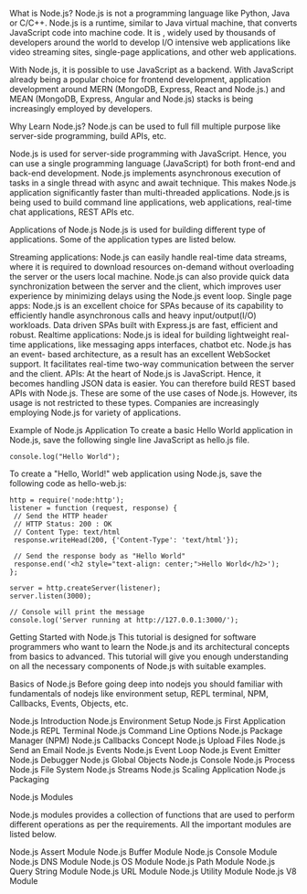What is Node.js?
Node.js is not a programming language like Python, Java or C/C++. Node.js is a runtime, similar to Java virtual machine, that converts JavaScript code into machine code. It is , widely used by thousands of developers around the world to develop I/O intensive web applications like video streaming sites, single-page applications, and other web applications.

With Node.js, it is possible to use JavaScript as a backend. With JavaScript already being a popular choice for frontend development, application development around MERN (MongoDB, Express, React and Node.js.) and MEAN (MongoDB, Express, Angular and Node.js) stacks is being increasingly employed by developers.


Why Learn Node.js?
Node.js can be used to full fill multiple purpose like server-side programming, build APIs, etc.

Node.js is used for server-side programming with JavaScript. Hence, you can use a single programming language (JavaScript) for both front-end and back-end development.
Node.js implements asynchronous execution of tasks in a single thread with async and await technique. This makes Node.js application significantly faster than multi-threaded applications.
Node.js is being used to build command line applications, web applications, real-time chat applications, REST APIs etc.

Applications of Node.js
Node.js is used for building different type of applications. Some of the application types are listed below.

Streaming applications: Node.js can easily handle real-time data streams, where it is required to download resources on-demand without overloading the server or the users local machine. Node.js can also provide quick data synchronization between the server and the client, which improves user experience by minimizing delays using the Node.js event loop.
Single page apps: Node.js is an excellent choice for SPAs because of its capability to efficiently handle asynchronous calls and heavy input/output(I/O) workloads. Data driven SPAs built with Express.js are fast, efficient and robust.
Realtime applications: Node.js is ideal for building lightweight real-time applications, like messaging apps interfaces, chatbot etc. Node.js has an event- based architecture, as a result has an excellent WebSocket support. It facilitates real-time two-way communication between the server and the client.
APIs: At the heart of Node.js is JavaScript. Hence, it becomes handling JSON data is easier. You can therefore build REST based APIs with Node.js.
These are some of the use cases of Node.js. However, its usage is not restricted to these types. Companies are increasingly employing Node.js for variety of applications.

Example of Node.js Application
To create a basic Hello World application in Node.js, save the following single line JavaScript as hello.js file.
```
console.log("Hello World");
```

To create a "Hello, World!" web application using Node.js, save the following code as hello-web.js:

```
http = require('node:http');
listener = function (request, response) {
 // Send the HTTP header
 // HTTP Status: 200 : OK
 // Content Type: text/html
 response.writeHead(200, {'Content-Type': 'text/html'});

 // Send the response body as "Hello World"
 response.end('<h2 style="text-align: center;">Hello World</h2>');
};

server = http.createServer(listener);
server.listen(3000);

// Console will print the message
console.log('Server running at http://127.0.0.1:3000/');
```


Getting Started with Node.js
This tutorial is designed for software programmers who want to learn the Node.js and its architectural concepts from basics to advanced. This tutorial will give you enough understanding on all the necessary components of Node.js with suitable examples.

Basics of Node.js
Before going deep into nodejs you should familiar with fundamentals of nodejs like environment setup, REPL terminal, NPM, Callbacks, Events, Objects, etc.

Node.js Introduction
Node.js Environment Setup
Node.js First Application
Node.js REPL Terminal
Node.js Command Line Options
Node.js Package Manager (NPM)
Node.js Callbacks Concept
Node.js Upload Files
Node.js Send an Email
Node.js Events
Node.js Event Loop
Node.js Event Emitter
Node.js Debugger
Node.js Global Objects
Node.js Console
Node.js Process
Node.js File System
Node.js Streams
Node.js Scaling Application
Node.js Packaging


Node.js Modules

Node.js modules provides a collection of functions that are used to perform different operations as per the requirements. All the important modules are listed below.

Node.js Assert Module
Node.js Buffer Module
Node.js Console Module
Node.js DNS Module
Node.js OS Module
Node.js Path Module
Node.js Query String Module
Node.js URL Module
Node.js Utility Module
Node.js V8 Module